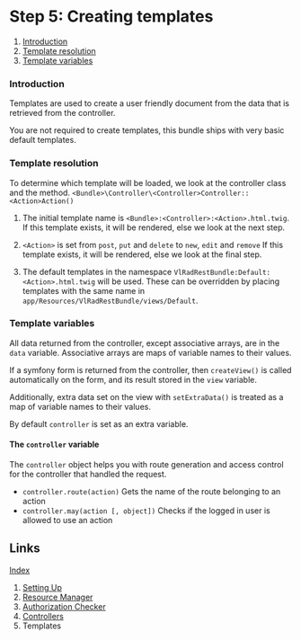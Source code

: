 Step 5: Creating templates
============================

1. [Introduction](#introduction)
2. [Template resolution](#template-resolution)
3. [Template variables](#template-variables)

### Introduction

Templates are used to create a user friendly document from the data that is retrieved from the controller.

You are not required to create templates, this bundle ships with very basic default templates.

### Template resolution

To determine which template will be loaded, we look at the controller class and the method.
`<Bundle>\Controller\<Controller>Controller::<Action>Action()`

1. The initial template name is `<Bundle>:<Controller>:<Action>.html.twig`.
   If this template exists, it will be rendered, else we look at the next step.

2. `<Action>` is set from `post`, `put` and `delete` to `new`, `edit` and `remove`
   If this template exists, it will be rendered, else we look at the final step.

3. The default templates in the namespace `VlRadRestBundle:Default:<Action>.html.twig` will be used.
   These can be overridden by placing templates with the same name in `app/Resources/VlRadRestBundle/views/Default`.

### Template variables

All data returned from the controller, except associative arrays, are in the `data` variable.
Associative arrays are maps of variable names to their values.

If a symfony form is returned from the controller, then `createView()` is called automatically on the form,
and its result stored in the `view` variable.

Additionally, extra data set on the view with `setExtraData()` is treated as a map of variable names to their values.

By default `controller` is set as an extra variable.

#### The `controller` variable

The `controller` object helps you with route generation and access control for the controller that handled the request.

 * `controller.route(action)` Gets the name of the route belonging to an action
 * `controller.may(action [, object])` Checks if the logged in user is allowed to use an action

## Links

[Index](index.md)

1. [Setting Up](1-setting_up.md)
2. [Resource Manager](2-resource_manager.md)
3. [Authorization Checker](3-authorization_checker.md)
4. [Controllers](4-controllers.md)
5. Templates
